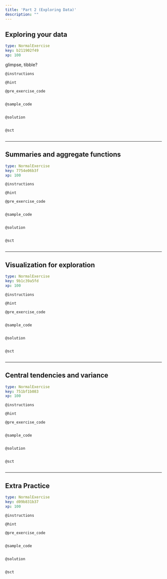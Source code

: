 ```yaml
---
title: 'Part 2 (Exploring Data)'
description: ""
---
```


## Exploring your data

```yaml
type: NormalExercise
key: b211902f49
xp: 100
```

glimpse, tibble?

`@instructions`


`@hint`


`@pre_exercise_code`

```{r}

```


`@sample_code`

```{r}

```


`@solution`

```{r}

```


`@sct`

```{r}

```


---

## Summaries and aggregate functions

```yaml
type: NormalExercise
key: 7754e06b3f
xp: 100
```



`@instructions`


`@hint`


`@pre_exercise_code`

```{r}

```


`@sample_code`

```{r}

```


`@solution`

```{r}

```


`@sct`

```{r}

```


---

## Visualization for exploration

```yaml
type: NormalExercise
key: 9b1c39a5fd
xp: 100
```



`@instructions`


`@hint`


`@pre_exercise_code`

```{r}

```


`@sample_code`

```{r}

```


`@solution`

```{r}

```


`@sct`

```{r}

```


---

## Central tendencies and variance

```yaml
type: NormalExercise
key: 751bf1b083
xp: 100
```



`@instructions`


`@hint`


`@pre_exercise_code`

```{r}

```


`@sample_code`

```{r}

```


`@solution`

```{r}

```


`@sct`

```{r}

```


---

## Extra Practice

```yaml
type: NormalExercise
key: d09b831b37
xp: 100
```



`@instructions`


`@hint`


`@pre_exercise_code`

```{r}

```


`@sample_code`

```{r}

```


`@solution`

```{r}

```


`@sct`

```{r}

```
